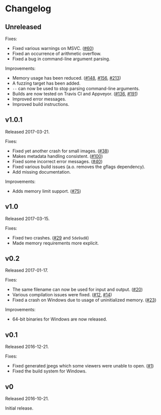 # Changelog

## Unreleased

Fixes:

 * Fixed various warnings on MSVC. ([#60])
 * Fixed an occurrence of arithmetic overflow.
 * Fixed a bug in command-line argument parsing.

Improvements:

 * Memory usage has been reduced. ([#148], [#156], [#213])
 * A fuzzing target has been added.
 * `--` can now be used to stop parsing command-line arguments.
 * Builds are now tested on Travis CI and Appveyor. ([#136], [#191])
 * Improved error messages.
 * Improved build instructions.

## v1.0.1

Released 2017-03-21.

Fixes:

 * Fixed yet another crash for small images. ([#38])
 * Makes metadata handling consistent. ([#100])
 * Fixed some incorrect error messages. ([#40])
 * Fixed various build issues (a.o. removes the gflags dependency).
 * Add missing documentation.

Improvements:

 * Adds memory limit support. ([#75])

## v1.0

Released 2017-03-15.

Fixes:

 * Fixed two crashes. ([#29] and `5de9ad8`)
 * Made memory requirements more explicit.

## v0.2

Released 2017-01-17.

Fixes:

 * The same filename can now be used for input and output. ([#20])
 * Various compilation issues were fixed. ([#12], [#14])
 * Fixed a crash on Windows due to usage of uninitialized memory. ([#23])

Improvements:

 * 64-bit binaries for Windows are now released.

## v0.1

Released 2016-12-21.

Fixes:

 * Fixed generated jpegs which some viewers were unable to open. ([#1])
 * Fixed the build system for Windows.

## v0

Released 2016-10-21.

Initial release.

<!-- Note that some of these are PRs, but GitHub will redirect anyway. -->
[#1]:   https://github.com/google/guetzli/issues/1
[#12]:  https://github.com/google/guetzli/issues/12
[#14]:  https://github.com/google/guetzli/issues/14
[#20]:  https://github.com/google/guetzli/issues/20
[#23]:  https://github.com/google/guetzli/issues/23
[#29]:  https://github.com/google/guetzli/issues/29
[#38]:  https://github.com/google/guetzli/issues/38
[#40]:  https://github.com/google/guetzli/issues/40
[#60]:  https://github.com/google/guetzli/issues/60
[#75]:  https://github.com/google/guetzli/issues/75
[#100]: https://github.com/google/guetzli/issues/100
[#136]: https://github.com/google/guetzli/issues/136
[#148]: https://github.com/google/guetzli/issues/148
[#156]: https://github.com/google/guetzli/issues/156
[#191]: https://github.com/google/guetzli/issues/191
[#213]: https://github.com/google/guetzli/issues/213
